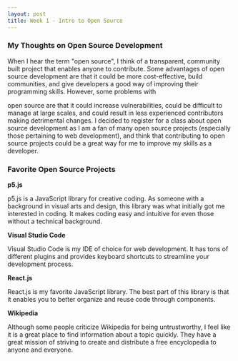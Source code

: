 ```yaml
---
layout: post
title: Week 1 - Intro to Open Source
---
```


### My Thoughts on Open Source Development
When I hear the term "open source", I think of a transparent, community built project that enables anyone to contribute. Some advantages of open source development are that it could be more cost-effective, build communities, and give developers a good way of improving their programming skills. However, some problems with 

<!--more-->

open source are that it could increase vulnerabilities, could be difficult to manage at large scales, and could result in less experienced contributors making detrimental changes. I decided to register for a class about open source development as I am a fan of many open source projects (especially those pertaining to web development), and think that contributing to open source projects could be a great way for me to improve my skills as a developer.

### Favorite Open Source Projects

**p5.js**

p5.js is a JavaScript library for creative coding. As someone with a background in visual arts and design, this library was what initially got me interested in coding. It makes coding easy and intuitive for even those without a technical background.

**Visual Studio Code**

Visual Studio Code is my IDE of choice for web development. It has tons of different plugins and provides keyboard shortcuts to streamline your development process.

**React.js**

React.js is my favorite JavaScript library. The best part of this library is that it enables you to better organize and reuse code through components.

**Wikipedia**

Although some people criticize Wikipedia for being untrustworthy, I feel like it is a great place to find information about a topic quickly. They have a great mission of striving to create and distribute a free encyclopedia to anyone and everyone.